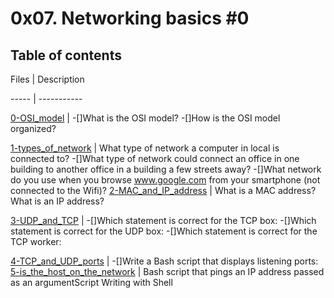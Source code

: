 # 0x07. Networking basics #0



## Table of contents

Files | Description

----- | -----------

[0-OSI_model](./0-OSI_model) | -[]What is the OSI model? -[]How is the OSI model organized?

[1-types_of_network](./1-types_of_network) | What type of network a computer in local is connected to? -[]What type of network could connect an office in one building to another office in a building a few streets away? -[]What network do you use when you browse www.google.com from your smartphone (not connected to the Wifi)?
[2-MAC_and_IP_address](./2-MAC_and_IP_address) | What is a MAC address? What is an IP address?

[3-UDP_and_TCP](./3-UDP_and_TCP) | -[]Which statement is correct for the TCP box: -[]Which statement is correct for the UDP box: -[]Which statement is correct for the TCP worker:

[4-TCP_and_UDP_ports](./4-TCP_and_UDP_ports) | -[]Write a Bash script that displays listening ports:
[5-is_the_host_on_the_network](./5-is_the_host_on_the_network) | Bash script that pings an IP address passed as an argumentScript Writing with Shell
